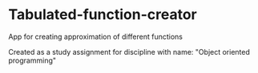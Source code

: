 # Tabulated-function-creator
App for creating approximation of different functions

Created as a study assignment for discipline with name: "Object oriented programming"
